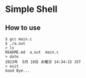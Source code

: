 # Simple Shell
## How to use
```
$ gcc main.c
$ ./a.out
> ls
README.md  a.out  main.c
> date
2023年  5月 10日 水曜日 14:34:15 JST
> exit
Good Bye...
```